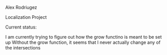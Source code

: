 Alex Rodriugez

Localization Project


Current status: 

I am currently trying to figure out how the grow functino is meant to be set up
Without the grow function, it seems that I never actually change any of the intersections
